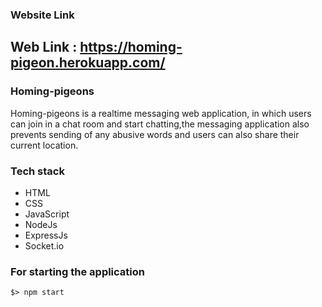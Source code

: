 ### Website Link 

## Web Link : https://homing-pigeon.herokuapp.com/

### Homing-pigeons ###

Homing-pigeons is a realtime messaging web application, in which users can join in a chat room and start chatting,the messaging application also prevents sending of any abusive words and users can also share their current location.

### Tech stack ###

- HTML
- CSS
- JavaScript
- NodeJs
- ExpressJs
- Socket.io

### For starting the application

```$> npm start```
